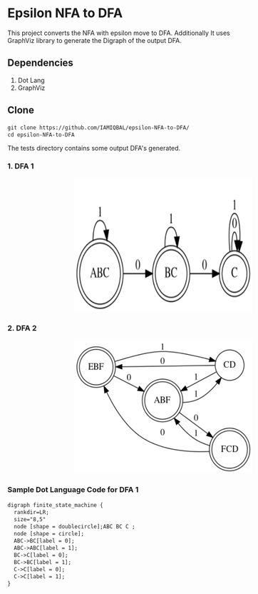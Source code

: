 # Epsilon NFA to DFA

This project converts the NFA with epsilon move to DFA. Additionally It uses GraphViz library to generate the Digraph of the output DFA.

## Dependencies
1. Dot Lang
2. GraphViz

## Clone
```
git clone https://github.com/IAMIQBAL/epsilon-NFA-to-DFA/
cd epsilon-NFA-to-DFA
```

The tests directory contains some output DFA's generated.

### 1. DFA 1
<img src = "tests/dp.png" raw = true alt="DFA 1" style="margin-left: 150px; width:400px; height:300px">

### 2. DFA 2
<img src = "tests/dp2.png" raw = true alt="DFA 2" style="margin-left: 150px; width:400px; height:300px">

### Sample Dot Language Code for DFA 1

```
digraph finite_state_machine {
  rankdir=LR; 
  size="8,5" 
  node [shape = doublecircle];ABC BC C ;
  node [shape = circle];
  ABC->BC[label = 0];
  ABC->ABC[label = 1];
  BC->C[label = 0];
  BC->BC[label = 1];
  C->C[label = 0];
  C->C[label = 1];
}
```
